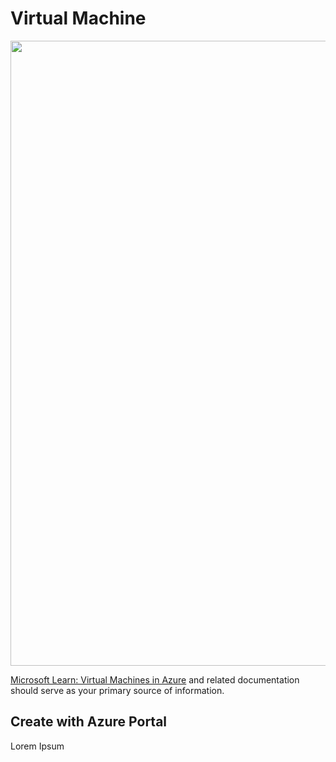# Virtual Machine

<img src="https://user-images.githubusercontent.com/44923999/234039617-e98acc9d-1846-4c0a-a1b3-f353d7e92def.png" width="1000" />

[Microsoft Learn: Virtual Machines in Azure](https://learn.microsoft.com/en-us/azure/virtual-machines/overview) and related documentation should serve as your primary source of information.

## Create with Azure Portal
Lorem Ipsum
